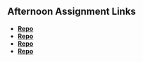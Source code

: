 ## Afternoon Assignment Links

* **[Repo](https://github.com/MarkKuzne/gregslistNODE)**
* **[Repo](https://github.com/MarkKuzne/burgershack)**
* **[Repo](https://github.com/MarkKuzne/<ASSIGNMENT_REPO>)**
* **[Repo](https://github.com/MarkKuzne/<ASSIGNMENT_REPO>)**
